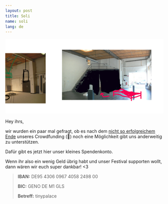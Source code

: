 ```yaml
---
layout: post
title: Soli
name: soli
lang: de
---
```


![](/assets/img/twid2.png)

Hey ihrs,

wir wurden ein paar mal gefragt, ob es nach dem [nicht so erfolgreichem Ende](http://tinypalace.de/2016/04/06/morestartnext-de) unseres Crowdfunding (:poop:) noch eine Möglichkeit gibt uns anderweitig zu unterstützen.

Dafür gibt es jetzt hier unser kleines Spendenkonto.

Wenn ihr also ein wenig Geld übrig habt und unser Festival supporten wollt, dann wären wir euch super dankbar! <3

> **IBAN:** DE95 4306 0967 4058 2498 00  
>
> **BIC:** GENO DE M1 GLS  
>
> **Betreff:** tinypalace  
